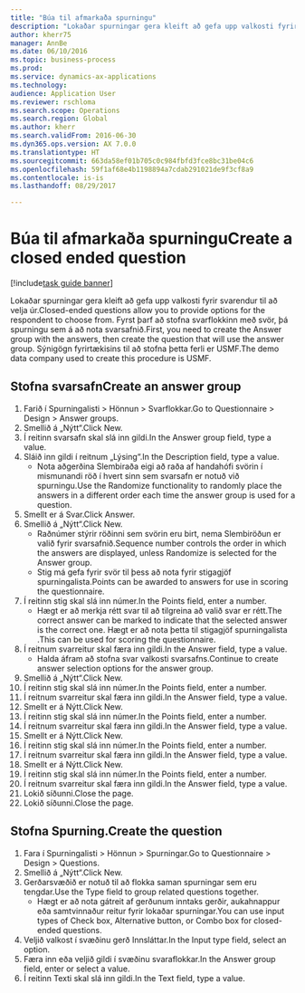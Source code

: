 ```yaml
--- 
title: "Búa til afmarkaða spurningu"
description: "Lokaðar spurningar gera kleift að gefa upp valkosti fyrir svarendur til að velja úr."
author: kherr75
manager: AnnBe
ms.date: 06/10/2016
ms.topic: business-process
ms.prod: 
ms.service: dynamics-ax-applications
ms.technology: 
audience: Application User
ms.reviewer: rschloma
ms.search.scope: Operations
ms.search.region: Global
ms.author: kherr
ms.search.validFrom: 2016-06-30
ms.dyn365.ops.version: AX 7.0.0
ms.translationtype: HT
ms.sourcegitcommit: 663da58ef01b705c0c984fbfd3fce8bc31be04c6
ms.openlocfilehash: 59f1af68e4b1198894a7cdab291021de9f3cf8a9
ms.contentlocale: is-is
ms.lasthandoff: 08/29/2017

---
```

# <a name="create-a-closed-ended-question"></a><span data-ttu-id="b8c1a-103">Búa til afmarkaða spurningu</span><span class="sxs-lookup"><span data-stu-id="b8c1a-103">Create a closed ended question</span></span>

[!include[task guide banner](../../includes/task-guide-banner.md)]

<span data-ttu-id="b8c1a-104">Lokaðar spurningar gera kleift að gefa upp valkosti fyrir svarendur til að velja úr.</span><span class="sxs-lookup"><span data-stu-id="b8c1a-104">Closed-ended questions allow you to provide options for the respondent to choose from.</span></span> <span data-ttu-id="b8c1a-105">Fyrst þarf að stofna svarflokkinn með svör, þá spurningu sem á að nota svarsafnið.</span><span class="sxs-lookup"><span data-stu-id="b8c1a-105">First, you need to create the Answer group with the answers, then create the question that will use the answer group.</span></span> <span data-ttu-id="b8c1a-106">Sýnigögn fyrirtækisins til að stofna þetta ferli er USMF.</span><span class="sxs-lookup"><span data-stu-id="b8c1a-106">The demo data company used to create this procedure is USMF.</span></span>


## <a name="create-an-answer-group"></a><span data-ttu-id="b8c1a-107">Stofna svarsafn</span><span class="sxs-lookup"><span data-stu-id="b8c1a-107">Create an answer group</span></span>
1. <span data-ttu-id="b8c1a-108">Farið í Spurningalisti > Hönnun > Svarflokkar.</span><span class="sxs-lookup"><span data-stu-id="b8c1a-108">Go to Questionnaire > Design > Answer groups.</span></span>
2. <span data-ttu-id="b8c1a-109">Smellið á „Nýtt“.</span><span class="sxs-lookup"><span data-stu-id="b8c1a-109">Click New.</span></span>
3. <span data-ttu-id="b8c1a-110">Í reitinn svarsafn skal slá inn gildi.</span><span class="sxs-lookup"><span data-stu-id="b8c1a-110">In the Answer group field, type a value.</span></span>
4. <span data-ttu-id="b8c1a-111">Sláið inn gildi í reitnum „Lýsing“.</span><span class="sxs-lookup"><span data-stu-id="b8c1a-111">In the Description field, type a value.</span></span>
    * <span data-ttu-id="b8c1a-112">Nota aðgerðina Slembiraða eigi að raða af handahófi svörin í mismunandi röð í hvert sinn sem svarsafn er notuð við spurningu.</span><span class="sxs-lookup"><span data-stu-id="b8c1a-112">Use the Randomize functionality to randomly place the answers in a different order each time the answer group is used for a question.</span></span>  
5. <span data-ttu-id="b8c1a-113">Smellt er á Svar.</span><span class="sxs-lookup"><span data-stu-id="b8c1a-113">Click Answer.</span></span>
6. <span data-ttu-id="b8c1a-114">Smellið á „Nýtt“.</span><span class="sxs-lookup"><span data-stu-id="b8c1a-114">Click New.</span></span>
    * <span data-ttu-id="b8c1a-115">Raðnúmer stýrir röðinni sem svörin eru birt, nema Slembiröðun er valið fyrir svarsafnið.</span><span class="sxs-lookup"><span data-stu-id="b8c1a-115">Sequence number controls the order in which the answers are displayed, unless Randomize is selected for the Answer group.</span></span>  
    * <span data-ttu-id="b8c1a-116">Stig má gefa fyrir svör til þess að nota fyrir stigagjöf spurningalista.</span><span class="sxs-lookup"><span data-stu-id="b8c1a-116">Points can be awarded to answers for use in scoring the questionnaire.</span></span>  
7. <span data-ttu-id="b8c1a-117">Í reitinn stig skal slá inn númer.</span><span class="sxs-lookup"><span data-stu-id="b8c1a-117">In the Points field, enter a number.</span></span>
    * <span data-ttu-id="b8c1a-118">Hægt er að merkja rétt svar til að tilgreina að valið svar er rétt.</span><span class="sxs-lookup"><span data-stu-id="b8c1a-118">The correct answer can be marked to indicate that the selected answer is the correct one.</span></span> <span data-ttu-id="b8c1a-119">Hægt er að nota þetta til stigagjöf spurningalista .</span><span class="sxs-lookup"><span data-stu-id="b8c1a-119">This can be used for scoring the questionnaire.</span></span>  
8. <span data-ttu-id="b8c1a-120">Í reitnum svarreitur skal færa inn gildi.</span><span class="sxs-lookup"><span data-stu-id="b8c1a-120">In the Answer field, type a value.</span></span>
    * <span data-ttu-id="b8c1a-121">Halda áfram að stofna svar valkosti svarsafns.</span><span class="sxs-lookup"><span data-stu-id="b8c1a-121">Continue to create answer selection options for the answer group.</span></span>  
9. <span data-ttu-id="b8c1a-122">Smellið á „Nýtt“.</span><span class="sxs-lookup"><span data-stu-id="b8c1a-122">Click New.</span></span>
10. <span data-ttu-id="b8c1a-123">Í reitinn stig skal slá inn númer.</span><span class="sxs-lookup"><span data-stu-id="b8c1a-123">In the Points field, enter a number.</span></span>
11. <span data-ttu-id="b8c1a-124">Í reitnum svarreitur skal færa inn gildi.</span><span class="sxs-lookup"><span data-stu-id="b8c1a-124">In the Answer field, type a value.</span></span>
12. <span data-ttu-id="b8c1a-125">Smellt er á Nýtt.</span><span class="sxs-lookup"><span data-stu-id="b8c1a-125">Click New.</span></span>
13. <span data-ttu-id="b8c1a-126">Í reitinn stig skal slá inn númer.</span><span class="sxs-lookup"><span data-stu-id="b8c1a-126">In the Points field, enter a number.</span></span>
14. <span data-ttu-id="b8c1a-127">Í reitnum svarreitur skal færa inn gildi.</span><span class="sxs-lookup"><span data-stu-id="b8c1a-127">In the Answer field, type a value.</span></span>
15. <span data-ttu-id="b8c1a-128">Smellt er á Nýtt.</span><span class="sxs-lookup"><span data-stu-id="b8c1a-128">Click New.</span></span>
16. <span data-ttu-id="b8c1a-129">Í reitinn stig skal slá inn númer.</span><span class="sxs-lookup"><span data-stu-id="b8c1a-129">In the Points field, enter a number.</span></span>
17. <span data-ttu-id="b8c1a-130">Í reitnum svarreitur skal færa inn gildi.</span><span class="sxs-lookup"><span data-stu-id="b8c1a-130">In the Answer field, type a value.</span></span>
18. <span data-ttu-id="b8c1a-131">Smellt er á Nýtt.</span><span class="sxs-lookup"><span data-stu-id="b8c1a-131">Click New.</span></span>
19. <span data-ttu-id="b8c1a-132">Í reitinn stig skal slá inn númer.</span><span class="sxs-lookup"><span data-stu-id="b8c1a-132">In the Points field, enter a number.</span></span>
20. <span data-ttu-id="b8c1a-133">Í reitnum svarreitur skal færa inn gildi.</span><span class="sxs-lookup"><span data-stu-id="b8c1a-133">In the Answer field, type a value.</span></span>
21. <span data-ttu-id="b8c1a-134">Lokið síðunni.</span><span class="sxs-lookup"><span data-stu-id="b8c1a-134">Close the page.</span></span>
22. <span data-ttu-id="b8c1a-135">Lokið síðunni.</span><span class="sxs-lookup"><span data-stu-id="b8c1a-135">Close the page.</span></span>

## <a name="create-the-question"></a><span data-ttu-id="b8c1a-136">Stofna Spurning.</span><span class="sxs-lookup"><span data-stu-id="b8c1a-136">Create the question</span></span>
1. <span data-ttu-id="b8c1a-137">Fara í Spurningalisti > Hönnun > Spurningar.</span><span class="sxs-lookup"><span data-stu-id="b8c1a-137">Go to Questionnaire > Design > Questions.</span></span>
2. <span data-ttu-id="b8c1a-138">Smellið á „Nýtt“.</span><span class="sxs-lookup"><span data-stu-id="b8c1a-138">Click New.</span></span>
3. <span data-ttu-id="b8c1a-139">Gerðarsvæðið er notuð til að flokka saman spurningar sem eru tengdar.</span><span class="sxs-lookup"><span data-stu-id="b8c1a-139">Use the Type field to group related questions together.</span></span>
    * <span data-ttu-id="b8c1a-140">Hægt er að nota gátreit af gerðunum inntaks gerðir, aukahnappur eða samtvinnaður reitur fyrir lokaðar spurningar.</span><span class="sxs-lookup"><span data-stu-id="b8c1a-140">You can use input types of Check box, Alternative button, or Combo box for closed-ended questions.</span></span>  
4. <span data-ttu-id="b8c1a-141">Veljið valkost í svæðinu gerð Innsláttar.</span><span class="sxs-lookup"><span data-stu-id="b8c1a-141">In the Input type field, select an option.</span></span>
5. <span data-ttu-id="b8c1a-142">Færa inn eða veljið gildi í svæðinu svaraflokkar.</span><span class="sxs-lookup"><span data-stu-id="b8c1a-142">In the Answer group field, enter or select a value.</span></span>
6. <span data-ttu-id="b8c1a-143">Í reitinn Texti skal slá inn gildi.</span><span class="sxs-lookup"><span data-stu-id="b8c1a-143">In the Text field, type a value.</span></span>


